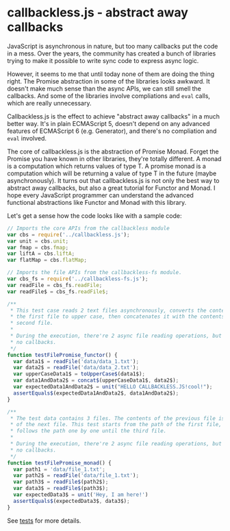 callbackless.js - abstract away callbacks
=======

JavaScript is asynchronous in nature, but too many callbacks put the code in a mess. Over the years, the community has created a bunch of libraries trying to make it possible to write sync code to express async logic.

However, it seems to me that until today none of them are doing the thing right. The Promise abstraction in some of the libraries looks awkward. It doesn't make much sense than the async APIs, we can still smell the callbacks. And some of the libraries involve compliations and ``eval`` calls, which are really unnecessary.

Callbackless.js is the effect to achieve "abstract away callbacks" in a much better way. It's in plain ECMAScript 5, doesn't depend on any advanced features of ECMAScript 6 (e.g. Generator), and there's no compliation and ``eval`` involved.

The core of callbackless.js is the abstraction of Promise Monad. Forget the Promise you have known in other libraries, they're totally different. A monad is a computation which returns values of type T. A promise monad is a computation which will be returning a value of type T in the future (maybe asynchronously). It turns out that callbackless.js is not only the best way to abstract away callbacks, but also a great tutorial for Functor and Monad. I hope every JavaScript programmer can understand the advanced functional abstractions like Functor and Monad with this library.

Let's get a sense how the code looks like with a sample code:

```javascript
// Imports the core APIs from the callbackless module
var cbs = require('../callbackless.js');
var unit = cbs.unit;
var fmap = cbs.fmap;
var liftA = cbs.liftA;
var flatMap = cbs.flatMap;

// Imports the file APIs from the callbackless-fs module.
var cbs_fs = require('../callbackless-fs.js');
var readFile = cbs_fs.readFile;
var readFile$ = cbs_fs.readFile$;

/**
 * This test case reads 2 text files asynchronously, converts the contents of
 * the first file to upper case, then concatenates it with the contents of the
 * second file.
 *
 * During the execution, there're 2 async file reading operations, but you see
 * no callbacks.
 */
function testFilePromise_functor() {
  var data1$ = readFile('data/data_1.txt');
  var data2$ = readFile('data/data_2.txt');
  var upperCaseData1$ = toUpperCase$(data1$);
  var data1AndData2$ = concat$(upperCaseData1$, data2$); 
  var expectedData1AndData2$ = unit("HELLO CALLBACKLESS.JS!cool!");
  assertEquals$(expectedData1AndData2$, data1AndData2$);
}

/**
 * The test data contains 3 files. The contents of the previous file is the path
 * of the next file. This test starts from the path of the first file, then
 * follows the path one by one until the third file.
 *
 * During the execution, there're 2 async file reading operations, but you see
 * no callbacks.
 */
function testFilePromise_monad() {
  var path1 = 'data/file_1.txt';
  var path2$ = readFile('data/file_1.txt');
  var path3$ = readFile$(path2$);
  var data3$ = readFile$(path3$);
  var expectedData3$ = unit('Hey, I am here!')
  assertEquals$(expectedData3$, data3$);
}
```

See [tests](https://github.com/weidagang/callbackless-js/blob/master/tests/test-file-promise.js) for more details.
